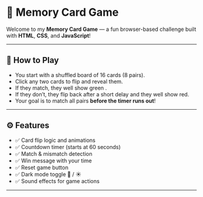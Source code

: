 # 🎴 Memory Card Game

Welcome to my **Memory Card Game** — a fun browser-based challenge built with **HTML**, **CSS**, and **JavaScript**!

---

## 🧠 How to Play

- You start with a shuffled board of 16 cards (8 pairs).
- Click any two cards to flip and reveal them.
- If they match, they well show green .
- If they don’t, they flip back after a short delay and they well show red.
- Your goal is to match all pairs **before the timer runs out**!

---

## ⚙️ Features

- ✅ Card flip logic and animations
- ✅ Countdown timer (starts at 60 seconds)
- ✅ Match & mismatch detection
- ✅ Win message with your time
- ✅ Reset game button
- ✅ Dark mode toggle 🌙 / ☀
- ✅ Sound effects for game actions

---

